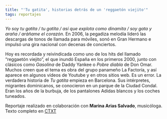 ```yaml
---
title: "'Tu gatita', historias detrás de un 'reggaetón viejito'"
tags: reportajes
---
```

*Yo soy tu gatita / tu gatita / así que explota como dinamita  / soy gata y araña / aráñame el corazón*.  En 2006, la pegadiza melodía lideró las descargas de tonos de llamada para móviles, sonó en Gran Hermano e impulsó una gira nacional con decenas de conciertos. 

Hoy es recordada y reivindicada como uno de los hits del llamado “reggaetón viejito”, el que inundó España en los primeros 2000, junto con clásicos como *Gasolina* de Daddy Yankee o *Pobre diabla* de Don Omar. Muchos creen que el tema es obra del grupo panameño La Factoría, y así aparece en algunos vídeos de Youtube  y en otros sitios web. Es un error. La verdadera historia de *Tu gatita* empieza en Barcelona. Sus intérpretes, migrantes dominicanos, se conocieron en un parque de la Ciudad Condal. Eran los años de la burbuja, de los pantalones Adidas blancos y los coches tuneados.

Reportaje realizado en colaboración con **Marina Arias Salvado**, musicóloga. Texto completo en [CTXT](https://ctxt.es/es/20200601/Culturas/32578/Marina-Arias-Salvado-Elena-de-sus-musica-2000-JMP-Lorna-Papi-chulo-Daddy-Yankee-Don-Omar.htm)
